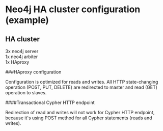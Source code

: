Neo4j HA cluster configuration (example)
====================

HA cluster
---------------------

3x neo4j server  
1x neo4j arbiter  
1x HAproxy  

###HAproxy configuration

Configuration is optimized for reads and writes. All HTTP state-changing operation (POST, PUT, DELETE) are redirected to master and read (GET) operation to slaves.

####Transactional Cypher HTTP endpoint

Redirection of read and writes will not work for Cypher HTTP endpoint, because it's using POST method for all Cypher statements (reads and writes).
